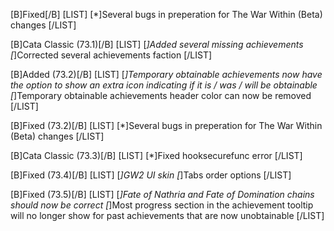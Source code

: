 [B]Fixed[/B]
[LIST]
[*]Several bugs in preperation for The War Within (Beta) changes
[/LIST]

[B]Cata Classic (73.1)[/B]
[LIST]
[*]Added several missing achievements
[*]Corrected several achievements faction
[/LIST]

[B]Added (73.2)[/B]
[LIST]
[*]Temporary obtainable achievements now have the option to show an extra icon indicating if it is / was / will be obtainable
[*]Temporary obtainable achievements header color can now be removed
[/LIST]

[B]Fixed (73.2)[/B]
[LIST]
[*]Several bugs in preperation for The War Within (Beta) changes
[/LIST]

[B]Cata Classic (73.3)[/B]
[LIST]
[*]Fixed hooksecurefunc error
[/LIST]

[B]Fixed (73.4)[/B]
[LIST]
[*]GW2 UI skin
[*]Tabs order options
[/LIST]

[B]Fixed (73.5)[/B]
[LIST]
[*]Fate of Nathria and Fate of Domination chains should now be correct
[*]Most progress section in the achievement tooltip will no longer show for past achievements that are now unobtainable
[/LIST]